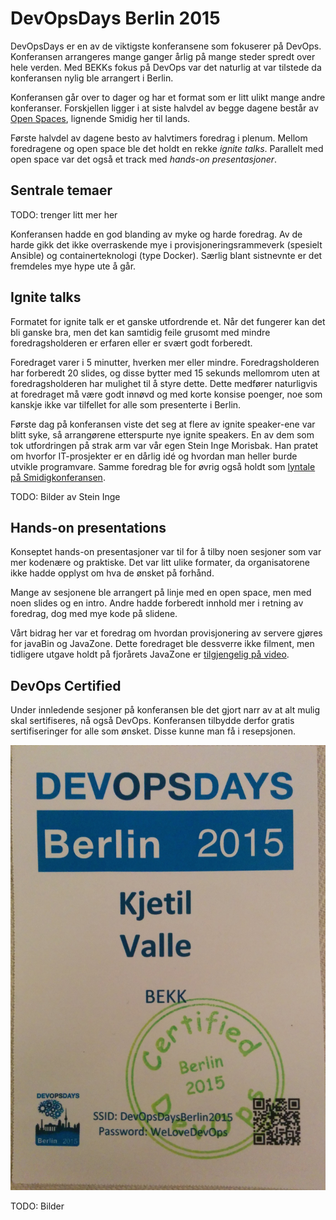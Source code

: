 DevOpsDays Berlin 2015
======================

DevOpsDays er en av de viktigste konferansene som fokuserer på DevOps. Konferansen arrangeres mange ganger årlig på mange steder spredt over hele verden. Med BEKKs fokus på DevOps var det naturlig at var tilstede da konferansen nylig ble arrangert i Berlin.

Konferansen går over to dager og har et format som er litt ulikt mange andre konferanser. Forskjellen ligger i at siste halvdel av begge dagene består av [Open Spaces](https://en.wikipedia.org/wiki/Open_Space_Technology), lignende Smidig her til lands.

Første halvdel av dagene besto av halvtimers foredrag i plenum. Mellom foredragene og open space ble det holdt en rekke _ignite talks_. Parallelt med open space var det også et track med _hands-on presentasjoner_. 

## Sentrale temaer

TODO: trenger litt mer her

Konferansen hadde en god blanding av myke og harde foredrag. Av de harde gikk det ikke overraskende mye i provisjoneringsrammeverk (spesielt Ansible) og containerteknologi (type Docker). Særlig blant sistnevnte er det fremdeles mye hype ute å går.

## Ignite talks

Formatet for ignite talk er et ganske utfordrende et. Når det fungerer kan det bli ganske bra, men det kan samtidig feile grusomt med mindre foredragsholderen er erfaren eller er svært godt forberedt.

Foredraget varer i 5 minutter, hverken mer eller mindre. Foredragsholderen har forberedt 20 slides, og disse bytter med 15 sekunds mellomrom uten at foredragsholderen har mulighet til å styre dette. Dette medfører naturligvis at foredraget må være godt innøvd og med korte konsise poenger, noe som kanskje ikke var tilfellet for alle som presenterte i Berlin.

Første dag på konferansen viste det seg at flere av ignite speaker-ene var blitt syke, så arrangørene etterspurte nye ignite speakers. En av dem som tok utfordringen på strak arm var vår egen Stein Inge Morisbak. Han pratet om hvorfor IT-prosjekter er en dårlig idé og hvordan man heller burde utvikle programvare. Samme foredrag ble for øvrig også holdt som [lyntale på Smidigkonferansen](https://vimeo.com/145015970).

TODO: Bilder av Stein Inge

## Hands-on presentations

Konseptet hands-on presentasjoner var til for å tilby noen sesjoner som var mer kodenære og praktiske. Det var litt ulike formater, da organisatorene ikke hadde opplyst om hva de ønsket på forhånd.

Mange av sesjonene ble arrangert på linje med en open space, men med noen slides og en intro. Andre hadde forberedt innhold mer i retning av foredrag, dog med mye kode på slidene.

Vårt bidrag her var et foredrag om hvordan provisjonering av servere gjøres for javaBin og JavaZone. Dette foredraget ble dessverre ikke filment, men tidligere utgave holdt på fjorårets JavaZone er [tilgjengelig på video](https://vimeo.com/105861377).

## DevOps Certified

Under innledende sesjoner på konferansen ble det gjort narr av at alt mulig skal sertifiseres, nå også DevOps. Konferansen tilbydde derfor gratis sertifiseringer for alle som ønsket. Disse kunne man få i resepsjonen.

![Sertifiseringer](kjetil.cert.jpg)

TODO: Bilder
